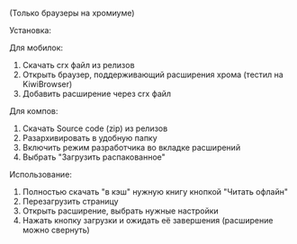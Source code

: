 (Только браузеры на хромиуме)

Установка:

Для мобилок:
1. Скачать crx файл из релизов
2. Открыть браузер, поддерживающий расширения хрома (тестил на KiwiBrowser)
3. Добавить расширение через crx файл

Для компов:
1. Скачать Source code (zip) из релизов
2. Разархивировать в удобную папку
3. Включить режим разработчика во вкладке расширений
4. Выбрать "Загрузить распакованное"



Использование:

1. Полностью скачать "в кэш" нужную книгу кнопкой "Читать офлайн"
2. Перезагрузить страницу
3. Открыть расширение, выбрать нужные настройки
4. Нажать кнопку загрузки и ожидать её завершения (расширение можно свернуть)

